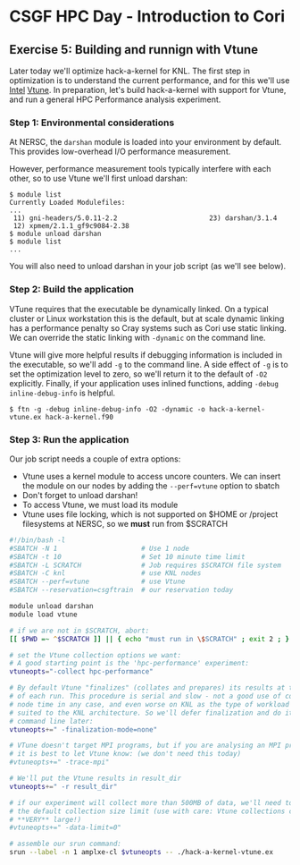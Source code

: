 # CSGF HPC Day - Introduction to Cori

## Exercise 5: Building and runnign with Vtune

Later today we'll optimize hack-a-kernel for KNL. The first step in 
optimization is to understand the current performance, and for this we'll use
[Intel] [Vtune]. In preparation, let's build hack-a-kernel with support for
Vtune, and run a general HPC Performance  analysis experiment.

[Intel]: https://software.intel.com/en-us/intel-vtune-amplifier-xe
[Vtune]: http://www.nersc.gov/users/software/performance-and-debugging-tools/vtune/

### Step 1: Environmental considerations

At NERSC, the `darshan` module is loaded into your environment by default. This
provides low-overhead I/O performance measurement.

However, performance measurement tools typically interfere with each other, so 
to use Vtune we'll first unload darshan:

```console
$ module list
Currently Loaded Modulefiles:
...
 11) gni-headers/5.0.11-2.2                       23) darshan/3.1.4
 12) xpmem/2.1.1_gf9c9084-2.38
$ module unload darshan
$ module list
...
```

You will also need to unload darshan in your job script (as we'll see below).

### Step 2: Build the application

VTune requires that the executable be dynamically linked. On a typical cluster
or Linux workstation this is the default, but at scale dynamic linking has a 
performance penalty so Cray systems such as Cori use static linking. We can 
override the static linking with `-dynamic` on the command line.

Vtune will give more helpful results if debugging information is included in 
the executable, so we'll add `-g` to the command line. A side effect of `-g` is
to set the optimization level to zero, so we'll return it to the default of 
`-O2` explicitly. Finally, if your application uses inlined functions, adding 
`-debug inline-debug-info` is helpful.

```console
$ ftn -g -debug inline-debug-info -O2 -dynamic -o hack-a-kernel-vtune.ex hack-a-kernel.f90
```

### Step 3: Run the application

Our job script needs a couple of extra options:

- Vtune uses a kernel module to access uncore counters. We can insert the 
  module on our nodes by adding the `--perf=vtune` option to sbatch
- Don't forget to unload darshan!
- To access Vtune, we must load its module
- Vtune uses file locking, which is not supported on $HOME or /project 
  filesystems at NERSC, so we **must** run from $SCRATCH

```bash
#!/bin/bash -l
#SBATCH -N 1                     # Use 1 node
#SBATCH -t 10                    # Set 10 minute time limit
#SBATCH -L SCRATCH               # Job requires $SCRATCH file system
#SBATCH -C knl                   # use KNL nodes
#SBATCH --perf=vtune             # use Vtune
#SBATCH --reservation=csgftrain  # our reservation today

module unload darshan
module load vtune

# if we are not in $SCRATCH, abort:
[[ $PWD =~ ^$SCRATCH ]] || { echo "must run in \$SCRATCH" ; exit 2 ; }

# set the Vtune collection options we want:
# A good starting point is the 'hpc-performance' experiment:
vtuneopts="-collect hpc-performance"

# By default Vtune "finalizes" (collates and prepares) its results at the end
# of each run. This procedure is serial and slow - not a good use of compute
# node time in any case, and even worse on KNL as the type of workload is not
# suited to the KNL architecture. So we'll defer finalization and do it on the
# command line later:
vtuneopts+=" -finalization-mode=none"

# VTune doesn't target MPI programs, but if you are analysing an MPI program
# it is best to let Vtune know: (we don't need this today)
#vtuneopts+=" -trace-mpi"

# We'll put the Vtune results in result_dir
vtuneopts+=" -r result_dir"

# if our experiment will collect more than 500MB of data, we'll need to disable
# the default collection size limit (use with care: Vtune collections can get 
# **VERY** large!)
#vtuneopts+=" -data-limit=0"

# assemble our srun command:
srun --label -n 1 amplxe-cl $vtuneopts -- ./hack-a-kernel-vtune.ex

```










